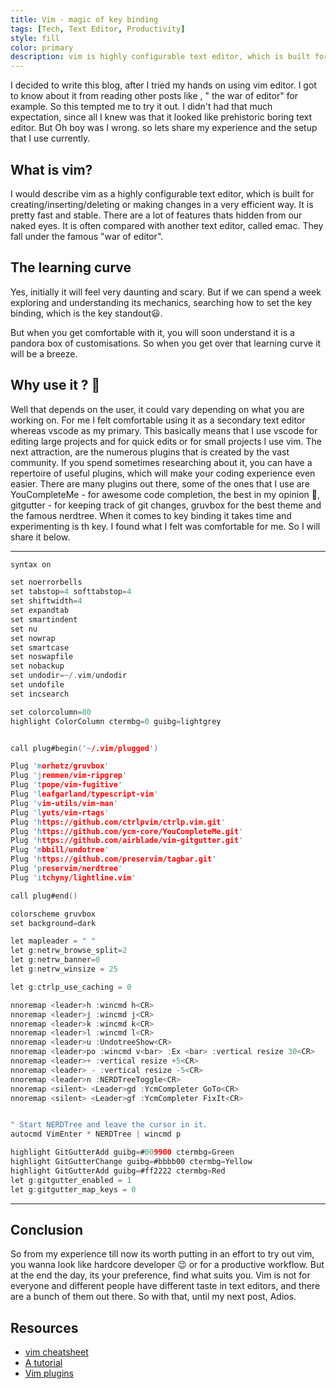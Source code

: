 ```yaml
---
title: Vim - magic of key binding
tags: [Tech, Text Editor, Productivity]
style: fill
color: primary
description: vim is highly configurable text editor, which is built for creating/inserting/deleting or making changes in a very efficient way.
---
```


I decided to write this blog, after I tried my hands on using vim editor. I got to know about it from reading other posts like , " the war of editor" for example. So this tempted me to try it out. I didn't had that much expectation, since all I knew was that it looked like prehistoric boring text editor. But Oh boy was I wrong. so lets share my experience and the setup that I use currently.

## What is vim?

I would describe vim as a highly configurable text editor, which is built for creating/inserting/deleting or making changes in a very efficient way. It is pretty fast and stable. There are a lot of features thats hidden from our naked eyes. It is often compared with another text editor, called emac. They fall under the famous "war of editor".

## The learning curve

Yes, initially it will feel very daunting and scary. But if we can spend a week exploring and understanding its mechanics, searching how to set the key binding, which is the key standout😃.

But when you get comfortable with it, you will soon understand it is a pandora box of customisations. So when you get over that learning curve it will be a breeze.

## Why use it ? 🤔

Well that depends on the user, it could vary depending on what you are working on. For me I felt comfortable using it as a secondary text editor whereas vscode as my primary. This basically means that I use vscode for editing large projects and for quick edits or for small projects I use vim. The next attraction, are the numerous plugins that is created by the vast community. If you spend sometimes researching about it, you can have a repertoire of useful plugins, which will make your coding experience even easier. There are many plugins out there, some of the ones that I use are YouCompleteMe - for awesome code completion, the best in my opinion 💪, gitgutter - for keeping track of git changes, gruvbox for the best theme and the famous nerdtree. When it comes to key binding it takes time and experimenting is th key. I found what I felt was comfortable for me. So I will share it below.

----

```c
syntax on

set noerrorbells
set tabstop=4 softtabstop=4
set shiftwidth=4
set expandtab
set smartindent
set nu
set nowrap
set smartcase
set noswapfile
set nobackup
set undodir=~/.vim/undodir
set undofile
set incsearch

set colorcolumn=80
highlight ColorColumn ctermbg=0 guibg=lightgrey


call plug#begin('~/.vim/plugged')

Plug 'morhetz/gruvbox'
Plug 'jremmen/vim-ripgrep'
Plug 'tpope/vim-fugitive'
Plug 'leafgarland/typescript-vim'
Plug 'vim-utils/vim-man'
Plug 'lyuts/vim-rtags'
Plug 'https://github.com/ctrlpvim/ctrlp.vim.git'
Plug 'https://github.com/ycm-core/YouCompleteMe.git'
Plug 'https://github.com/airblade/vim-gitgutter.git'
Plug 'mbbill/undotree'
Plug 'https://github.com/preservim/tagbar.git'
Plug 'preservim/nerdtree'
Plug 'itchyny/lightline.vim'

call plug#end()

colorscheme gruvbox
set background=dark

let mapleader = " "
let g:netrw_browse_split=2
let g:netrw_banner=0
let g:netrw_winsize = 25

let g:ctrlp_use_caching = 0

nnoremap <leader>h :wincmd h<CR>
nnoremap <leader>j :wincmd j<CR>
nnoremap <leader>k :wincmd k<CR>
nnoremap <leader>l :wincmd l<CR>
nnoremap <leader>u :UndotreeShow<CR>
nnoremap <leader>po :wincmd v<bar> :Ex <bar> :vertical resize 30<CR>
nnoremap <leader>+ :vertical resize +5<CR>
nnoremap <leader> - :vertical resize -5<CR>
nnoremap <leader>n :NERDTreeToggle<CR>
nnoremap <silent> <Leader>gd :YcmCompleter GoTo<CR>
nnoremap <silent> <Leader>gf :YcmCompleter FixIt<CR>


" Start NERDTree and leave the cursor in it.
autocmd VimEnter * NERDTree | wincmd p

highlight GitGutterAdd guibg=#009900 ctermbg=Green
highlight GitGutterChange guibg=#bbbb00 ctermbg=Yellow
highlight GitGutterAdd guibg=#ff2222 ctermbg=Red
let g:gitgutter_enabled = 1
let g:gitgutter_map_keys = 0
```
----

## Conclusion

So from my experience till now its worth putting in an effort to try out vim, you wanna look like  hardcore developer 😉 or for a productive workflow. But at the end the day, its your preference, find what suits you. Vim is not for everyone and different people have different taste in text editors, and there are a bunch of them out there. So with that, until my next post, Adios.

## Resources

- [vim cheatsheet](https://vimsheet.com/)
- [A tutorial](https://www.youtube.com/watch?v=n9k9scbTuvQ&t=816s)
- [Vim plugins](https://vimawesome.com/)